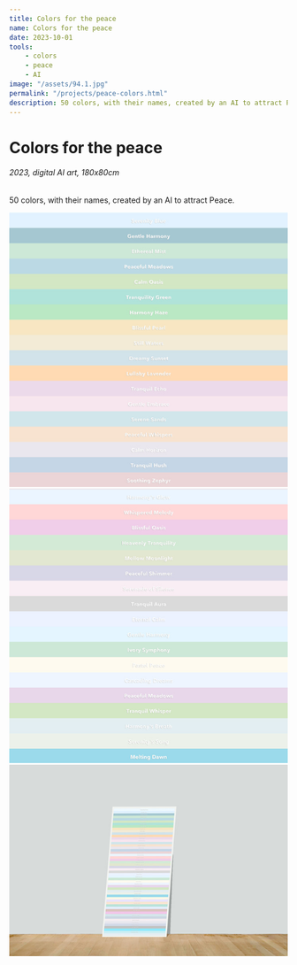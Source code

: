 ```yaml
---
title: Colors for the peace
name: Colors for the peace
date: 2023-10-01
tools:
    - colors
    - peace
    - AI
image: "/assets/94.1.jpg"
permalink: "/projects/peace-colors.html"
description: 50 colors, with their names, created by an AI to attract Peace.
---
```


# Colors for the peace

###### 2023, digital AI art, 180x80cm

50 colors, with their names, created by an AI to attract Peace.

![preview](/assets/94.1.jpg)
![preview](/assets/94.2.jpg)
![preview](/assets/94.3.jpg)
